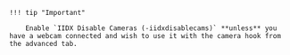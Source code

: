     !!! tip "Important"

        Enable `IIDX Disable Cameras (-iidxdisablecams)` **unless** you have a webcam connected and wish to use it with the camera hook from the advanced tab.
